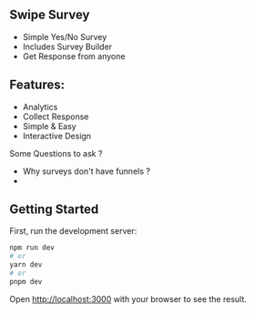 ## Swipe Survey 

- Simple Yes/No Survey
- Includes Survey Builder
- Get Response from anyone
  

## Features: 

- Analytics
- Collect Response
- Simple & Easy
- Interactive Design


Some Questions to ask ?
- Why surveys don't have funnels ? 
- 




## Getting Started

First, run the development server:

```bash
npm run dev
# or
yarn dev
# or
pnpm dev
```

Open [http://localhost:3000](http://localhost:3000) with your browser to see the result.






